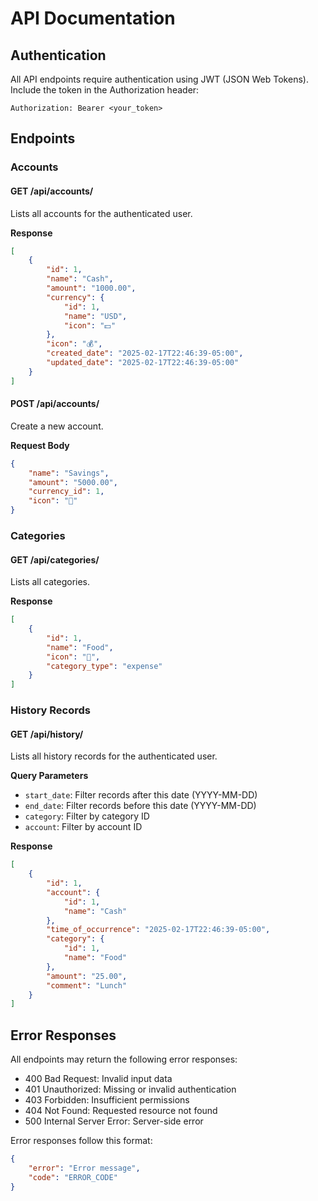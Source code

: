 # API Documentation

## Authentication

All API endpoints require authentication using JWT (JSON Web Tokens). Include the token in the Authorization header:

```
Authorization: Bearer <your_token>
```

## Endpoints

### Accounts

#### GET /api/accounts/
Lists all accounts for the authenticated user.

**Response**
```json
[
    {
        "id": 1,
        "name": "Cash",
        "amount": "1000.00",
        "currency": {
            "id": 1,
            "name": "USD",
            "icon": "💵"
        },
        "icon": "💰",
        "created_date": "2025-02-17T22:46:39-05:00",
        "updated_date": "2025-02-17T22:46:39-05:00"
    }
]
```

#### POST /api/accounts/
Create a new account.

**Request Body**
```json
{
    "name": "Savings",
    "amount": "5000.00",
    "currency_id": 1,
    "icon": "🏦"
}
```

### Categories

#### GET /api/categories/
Lists all categories.

**Response**
```json
[
    {
        "id": 1,
        "name": "Food",
        "icon": "🍔",
        "category_type": "expense"
    }
]
```

### History Records

#### GET /api/history/
Lists all history records for the authenticated user.

**Query Parameters**
- `start_date`: Filter records after this date (YYYY-MM-DD)
- `end_date`: Filter records before this date (YYYY-MM-DD)
- `category`: Filter by category ID
- `account`: Filter by account ID

**Response**
```json
[
    {
        "id": 1,
        "account": {
            "id": 1,
            "name": "Cash"
        },
        "time_of_occurrence": "2025-02-17T22:46:39-05:00",
        "category": {
            "id": 1,
            "name": "Food"
        },
        "amount": "25.00",
        "comment": "Lunch"
    }
]
```

## Error Responses

All endpoints may return the following error responses:

- 400 Bad Request: Invalid input data
- 401 Unauthorized: Missing or invalid authentication
- 403 Forbidden: Insufficient permissions
- 404 Not Found: Requested resource not found
- 500 Internal Server Error: Server-side error

Error responses follow this format:
```json
{
    "error": "Error message",
    "code": "ERROR_CODE"
}
```
